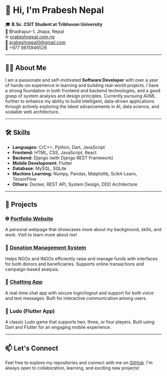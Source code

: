 # 👋 Hi, I'm Prabesh Nepal

🎓 **B.Sc. CSIT Student at Tribhuvan University**  
📍 Bhadrapur-1, Jhapa, Nepal  
🌐 [prabeshnepal.com.np](https://prabeshnepal.com.np)  
📧 prabeshnepal0@gmail.com  
📱 +977 9815946526  

---

## 🧑‍💻 About Me

I am a passionate and self-motivated **Software Developer** with over a year of hands-on experience in learning and building real-world projects. I have a strong foundation in both frontend and backend technologies, and a good grasp of system analysis and design principles. Currently pursuing AI/ML further to enhance my ability to build intelligent, data-driven applications through actively exploring the latest advancements in AI, data science, and scalable web architecture..

---

## 🛠 Skills

- **Languages:** C/C++, Python, Dart, JavaScript  
- **Frontend:** HTML, CSS, JavaScript, React  
- **Backend:** Django (with Django REST Framework)  
- **Mobile Development:** Flutter  
- **Database:** MySQL, SQLite
- **Machine Learning:** Numpy, Pandas, Matplotlib, Scikit-Learn, TensorFlow
- **Others:** Docker, REST API, System Design, DDD Architecture


---

## 📂 Projects

### 🌐 [Portfolio Website](https://prabeshnepal.com.np)
A personal webpage that showcases more about my background, skills, and work. Visit to learn more about me!

### 🔗 [Donation Management System](https://donation-system-uwvm.onrender.com/)
Helps NGOs and INGOs efficiently raise and manage funds with interfaces for both donors and beneficiaries. Supports online transactions and campaign-based analysis.

### 🔗 [Chatting App](https://chat-app-vtpp.onrender.com/)
A real-time chat app with secure login/logout and support for both voice and text messages. Built for interactive communication among users.

### 🎲 Ludo (Flutter App)
A classic Ludo game that supports two, three, or four players. Built using Dart and Flutter for an engaging mobile experience.


---

## 📫 Let's Connect

Feel free to explore my repositories and connect with me on [GitHub](https://github.com/prabeshnpl). I'm always open to collaboration, learning, and exciting new projects!

